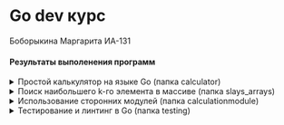 # Go dev курс
Боборыкина Маргарита ИА-131
#### Результаты выполенения программ
<details><summary>Простой калькулятор на языке Go (папка calculator)</summary>
  
  <img src = "src/calc.png">
</details>

<details><summary>Поиск наибольшего k-го элемента в массиве (папка slays_arrays)</summary>
  <img src = "">
</details>

<details><summary>Использование сторонних модулей (папка calculationmodule)</summary>
  <img src = "">
</details>


<details><summary>Тестирование и линтинг в Go (папка testing)</summary>
  <img src = "https://github.com/MargQ/Go_dev_YADRO/tree/main/testing/src/db.png">
  
  <img src = "https://github.com/MargQ/Go_dev_YADRO/tree/main/testing/src/wifi.png">
</details>



